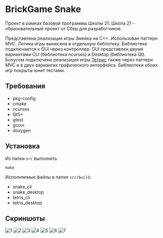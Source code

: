 # BrickGame Snake

Проект в рамках базовой программы Школы 21. Школа 21 - образовательный проект от Сбер для разработчиков.

Представлена реализация игры Змейка на С++. Использован паттерн MVC.
Логика игры вынесена в отдельную библотеку. Библиотека подключается к GUI через контроллер.
GUI представлен двумя вариантами CLI (библиотека ncurses) и Desktop (библиотека Qt).
Бонусом подключена реализация игры [Тетрис](https://github.com/JustDoItVV/s21_tetris) также через паттерн MVC
и в двух вариантах графического интерфейса.
Библиотеки обоих игр покрыты юнит тестами.

## Требования

- pkg-config
- cmake
- ncurses
- Qt5+
- gtest
- gcovr
- doxygen

## Установка

Из папки `src` выполнить

```shell
make
```

Исполняемые файлы в папке `src/build`:

- snake_cli
- snake_desktop
- tetris_cli
- tetris_desktop

## Скриншоты

![1](./misc/desktop_snake_1.png)
![2](./misc/desktop_tetris_1.png)
![3](./misc/desktop_tetris_2.png)
![4](./misc/cli_snake_1.png)
![5](./misc/cli_snake_2.png)
![6](./misc/cli_tetris_1.png)
![7](./misc/cli_tetris_2.png)
